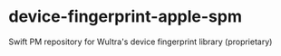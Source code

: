 # device-fingerprint-apple-spm
Swift PM repository for Wultra's device fingerprint library (proprietary)
